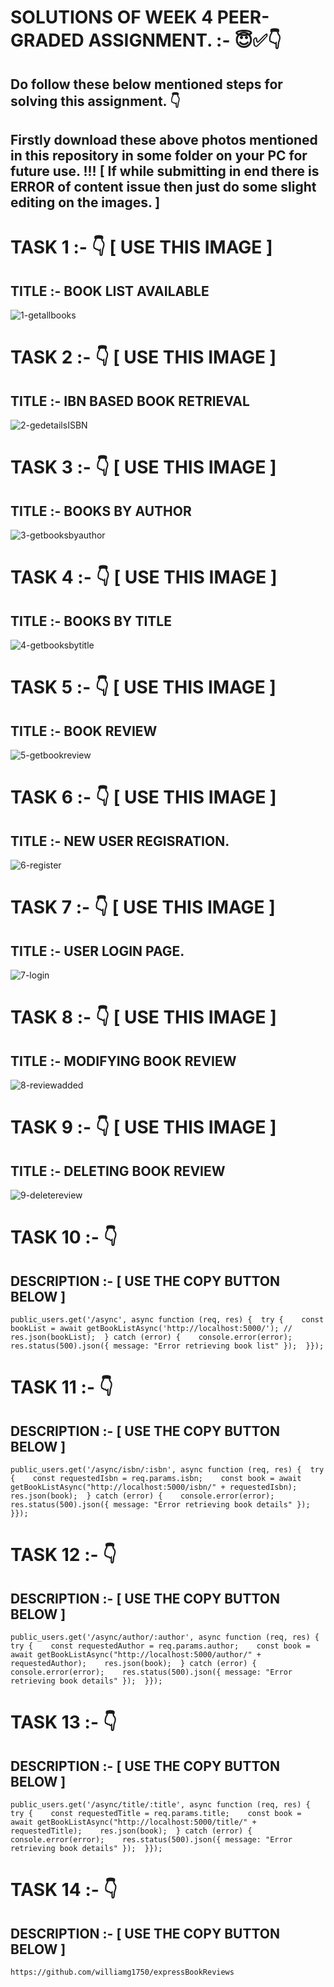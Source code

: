 # SOLUTIONS OF WEEK 4 PEER-GRADED ASSIGNMENT. :- 😇✅👇
## Do follow these below mentioned steps for solving this assignment. 👇
## Firstly download these above photos mentioned in this repository in some folder on your PC for future use.   !!! [ If while submitting in end there is ERROR of content issue then just do some slight editing on the images. ]
# TASK 1 :- 👇 [ USE THIS IMAGE ]
## TITLE :- BOOK LIST AVAILABLE
![1-getallbooks](https://github.com/Uday-Pratap-hub/IBM-Developing-Back-End-Apps-with-Node.js-and-Express/assets/67860426/c513eae5-3c5c-407e-b607-d3f39370c5dd)

# TASK 2 :- 👇 [ USE THIS IMAGE ]
## TITLE :- IBN BASED BOOK RETRIEVAL
![2-gedetailsISBN](https://github.com/Uday-Pratap-hub/IBM-Developing-Back-End-Apps-with-Node.js-and-Express/assets/67860426/e1edb608-cb5f-4955-b750-245b9441a8bb)

# TASK 3 :- 👇 [ USE THIS IMAGE ]
## TITLE :- BOOKS BY AUTHOR
![3-getbooksbyauthor](https://github.com/Uday-Pratap-hub/IBM-Developing-Back-End-Apps-with-Node.js-and-Express/assets/67860426/1056f36b-10b4-4a2e-9165-26d65ac5eec6)

# TASK 4 :- 👇 [ USE THIS IMAGE ]
## TITLE :- BOOKS BY TITLE
![4-getbooksbytitle](https://github.com/Uday-Pratap-hub/IBM-Developing-Back-End-Apps-with-Node.js-and-Express/assets/67860426/04bf7aa3-19c0-4ff3-93e9-cdee3caaef6d)

# TASK 5 :- 👇 [ USE THIS IMAGE ]
## TITLE :- BOOK REVIEW
![5-getbookreview](https://github.com/Uday-Pratap-hub/IBM-Developing-Back-End-Apps-with-Node.js-and-Express/assets/67860426/03e38b15-4166-4c0c-9015-eb8289f3d38a)

# TASK 6 :- 👇 [ USE THIS IMAGE ]
## TITLE :- NEW USER REGISRATION.
![6-register](https://github.com/Uday-Pratap-hub/IBM-Developing-Back-End-Apps-with-Node.js-and-Express/assets/67860426/07a8493e-fdf2-49d8-8099-8583550dab0a)

# TASK 7 :- 👇 [ USE THIS IMAGE ]
## TITLE :- USER LOGIN PAGE.
![7-login](https://github.com/Uday-Pratap-hub/IBM-Developing-Back-End-Apps-with-Node.js-and-Express/assets/67860426/78bb01e6-a066-404c-baef-5c5faab74842)

# TASK 8 :- 👇 [ USE THIS IMAGE ]
## TITLE :- MODIFYING BOOK REVIEW
![8-reviewadded](https://github.com/Uday-Pratap-hub/IBM-Developing-Back-End-Apps-with-Node.js-and-Express/assets/67860426/8e0af366-fe68-4ff4-b685-5d659d3202c2)

# TASK 9 :- 👇 [ USE THIS IMAGE ]
## TITLE :- DELETING BOOK REVIEW
![9-deletereview](https://github.com/Uday-Pratap-hub/IBM-Developing-Back-End-Apps-with-Node.js-and-Express/assets/67860426/8fd948b3-2fc6-4e47-a326-056c79fdc026)

# TASK 10 :- 👇 
## DESCRIPTION :- [ USE THE COPY BUTTON BELOW ]
```
public_users.get('/async', async function (req, res) {  try {    const bookList = await getBookListAsync('http://localhost:5000/'); //    res.json(bookList);  } catch (error) {    console.error(error);    res.status(500).json({ message: "Error retrieving book list" });  }}); 
```

# TASK 11 :- 👇 
## DESCRIPTION :- [ USE THE COPY BUTTON BELOW ]
```
public_users.get('/async/isbn/:isbn', async function (req, res) {  try {    const requestedIsbn = req.params.isbn;    const book = await getBookListAsync("http://localhost:5000/isbn/" + requestedIsbn);    res.json(book);  } catch (error) {    console.error(error);    res.status(500).json({ message: "Error retrieving book details" });  }});
```

# TASK 12 :- 👇
## DESCRIPTION :- [ USE THE COPY BUTTON BELOW ]
```
public_users.get('/async/author/:author', async function (req, res) {  try {    const requestedAuthor = req.params.author;    const book = await getBookListAsync("http://localhost:5000/author/" + requestedAuthor);    res.json(book);  } catch (error) {    console.error(error);    res.status(500).json({ message: "Error retrieving book details" });  }});
```

# TASK 13 :- 👇
## DESCRIPTION :- [ USE THE COPY BUTTON BELOW ]
```
public_users.get('/async/title/:title', async function (req, res) {  try {    const requestedTitle = req.params.title;    const book = await getBookListAsync("http://localhost:5000/title/" + requestedTitle);    res.json(book);  } catch (error) {    console.error(error);    res.status(500).json({ message: "Error retrieving book details" });  }});
```

# TASK 14 :- 👇
## DESCRIPTION :- [ USE THE COPY BUTTON BELOW ]
```
https://github.com/williamg1750/expressBookReviews
```
